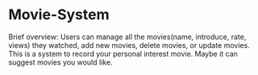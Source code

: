# Movie-System
Brief overview: Users can manage all the movies(name, introduce, rate, views) they watched, add new movies, delete movies, or update movies. This is a system to record your personal interest movie. Maybe it can suggest movies you would like.  
